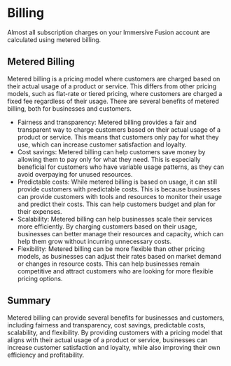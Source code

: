 # Billing

Almost all subscription charges on your Immersive Fusion account are calculated using metered billing. 

## Metered Billing 

Metered billing is a pricing model where customers are charged based on their actual usage of a product or service. This differs from other pricing models, such as flat-rate or tiered pricing, where customers are charged a fixed fee regardless of their usage. There are several benefits of metered billing, both for businesses and customers.

* Fairness and transparency: Metered billing provides a fair and transparent way to charge customers based on their actual usage of a product or service. This means that customers only pay for what they use, which can increase customer satisfaction and loyalty.
* Cost savings: Metered billing can help customers save money by allowing them to pay only for what they need. This is especially beneficial for customers who have variable usage patterns, as they can avoid overpaying for unused resources.
* Predictable costs: While metered billing is based on usage, it can still provide customers with predictable costs. This is because businesses can provide customers with tools and resources to monitor their usage and predict their costs. This can help customers budget and plan for their expenses.
* Scalability: Metered billing can help businesses scale their services more efficiently. By charging customers based on their usage, businesses can better manage their resources and capacity, which can help them grow without incurring unnecessary costs.
* Flexibility: Metered billing can be more flexible than other pricing models, as businesses can adjust their rates based on market demand or changes in resource costs. This can help businesses remain competitive and attract customers who are looking for more flexible pricing options.

## Summary

Metered billing can provide several benefits for businesses and customers, including fairness and transparency, cost savings, predictable costs, scalability, and flexibility. By providing customers with a pricing model that aligns with their actual usage of a product or service, businesses can increase customer satisfaction and loyalty, while also improving their own efficiency and profitability.
